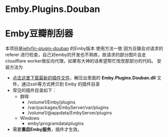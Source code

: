 # Emby.Plugins.Douban
# Emby豆瓣削刮器
本项目是[jellyfin-plugin-douban](https://github.com/Libitum/jellyfin-plugin-douban) 的Emby版本
使用方法一致
因为豆瓣会对请求的referer 进行检查，自己对emby的开发也不熟练，故请求的部分图片会走cloudflare worker做反向代理，如果有大神的话希望帮忙改改那部分的代码。
安装方法为
- [点击这里下载最新的插件文件](https://github.com/AlifeLine/Emby.Plugins.Douban/releases)，解压出里面的 **Emby.Plugins.Douban.dll** 文件，通过ssh等方式拷贝到 Emby 的插件目录
- 常见的插件目录如下：
  - 群晖
    - /volume1/Emby/plugins
    - /var/packages/EmbyServer/var/plugins
    - /volume1/@appdata/EmbyServer/plugins
  - Windows
    - emby\programdata\plugins
- 需要**重启Emby服务**，插件才生效。
